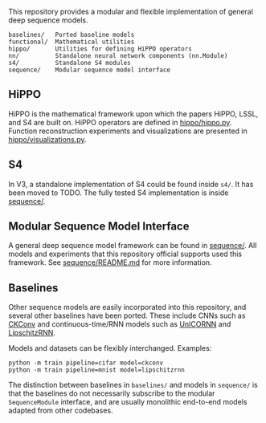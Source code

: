 This repository provides a modular and flexible implementation of general deep sequence models.

```
baselines/   Ported baseline models
functional/  Mathematical utilities
hippo/       Utilities for defining HiPPO operators
nn/          Standalone neural network components (nn.Module)
s4/          Standalone S4 modules
sequence/    Modular sequence model interface
```

## HiPPO

HiPPO is the mathematical framework upon which the papers HiPPO, LSSL, and S4 are built on.
HiPPO operators are defined in [hippo/hippo.py](hippo/hippo.py).
Function reconstruction experiments and visualizations are presented in [hippo/visualizations.py](hippo/visualizations.py).

## S4

In V3, a standalone implementation of S4 could be found inside `s4/`. It has been moved to TODO.
The fully tested S4 implementation is inside [sequence/](sequence/).

## Modular Sequence Model Interface

A general deep sequence model framework can be found in [sequence/](sequence/).
All models and experiments that this repository official supports used this framework.
See [sequence/README.md](sequence/) for more information.

## Baselines
Other sequence models are easily incorporated into this repository,
and several other baselines have been ported.
These include CNNs such as [CKConv](https://arxiv.org/abs/2102.02611) and continuous-time/RNN models such as [UnICORNN](https://arxiv.org/abs/2103.05487) and [LipschitzRNN](https://arxiv.org/abs/2006.12070).

Models and datasets can be flexibly interchanged.
Examples:
```
python -m train pipeline=cifar model=ckconv
python -m train pipeline=mnist model=lipschitzrnn
```

The distinction between baselines in `baselines/` and models in `sequence/` is that
the baselines do not necessarily subscribe to the modular `SequenceModule` interface,
and are usually monolithic end-to-end models adapted from other codebases.
